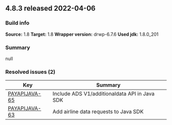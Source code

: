 ## 4.8.3 released 2022-04-06 
### Build info 
**Source:** 1.8 
**Target:** 1.8 
**Wrapper version:** drwp-6.7.6 
**Used jdk:** 1.8.0_201

### Summary 
null
### Resolved issues (2) 
|Key|Summary| 
|---|---|
|[PAYAPIJAVA-65](https://jira.int.payments.worldline.com/browse/PAYAPIJAVA-65)|Include ADS V1/additionaldata API in Java SDK|
|[PAYAPIJAVA-63](https://jira.int.payments.worldline.com/browse/PAYAPIJAVA-63)|Add airline data requests to Java SDK|
